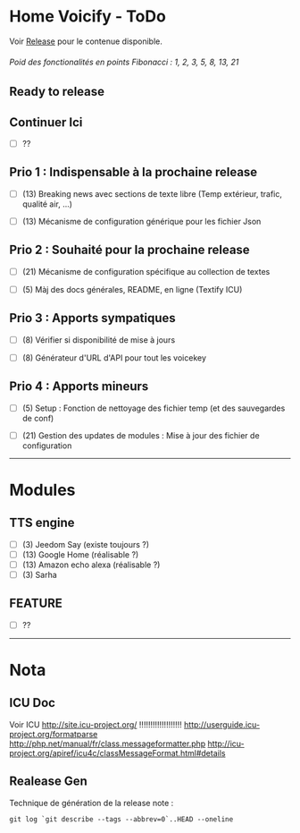 # Home Voicify - ToDo

Voir [Release](https://github.com/Nikya/voicify/releases) pour le contenue disponible.

###### Poid des fonctionalités en points Fibonacci : 1, 2, 3, 5, 8, 13, 21

## Ready to release

## Continuer Ici
* [ ] ??

## Prio 1 : Indispensable à la prochaine release
* [ ] (13) Breaking news avec sections de texte libre (Temp extérieur, trafic, qualité air, ...)
* [ ] (13) Mécanisme de configuration générique pour les fichier Json


## Prio 2 : Souhaité pour la prochaine release
* [ ] (21) Mécanisme de configuration spécifique au collection de textes
* [ ] (5) Màj des docs générales, README, en ligne (Textify ICU)


## Prio 3 : Apports sympatiques
* [ ] (8) Vérifier si disponibilité de mise à jours
* [ ] (8) Générateur d'URL d'API pour tout les voicekey


## Prio 4 : Apports mineurs
* [ ] (5) Setup : Fonction de nettoyage des fichier temp (et des sauvegardes de conf)
* [ ] (21) Gestion des updates de modules : Mise à jour des fichier de configuration


--------------------------------------------------------------------------------
# Modules
## TTS engine
* [ ] (3) Jeedom Say (existe toujours ?)
* [ ] (13) Google Home (réalisable ?)
* [ ] (13) Amazon echo alexa (réalisable ?)
* [ ] (3) Sarha

## FEATURE
* [ ] ??

--------------------------------------------------------------------------------
# Nota
## ICU Doc

Voir ICU http://site.icu-project.org/ !!!!!!!!!!!!!!!!!!!
http://userguide.icu-project.org/formatparse
http://php.net/manual/fr/class.messageformatter.php
http://icu-project.org/apiref/icu4c/classMessageFormat.html#details

## Realease Gen
Technique de génération de la release note :

	git log `git describe --tags --abbrev=0`..HEAD --oneline
